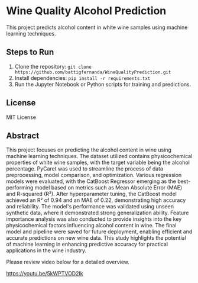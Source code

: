 # Wine Quality Alcohol Prediction

This project predicts alcohol content in white wine samples using machine learning techniques. 

## Steps to Run
1. Clone the repository: `git clone https://github.com/battigfernanda/WineQualityPrediction.git`
2. Install dependencies: `pip install -r requirements.txt`
3. Run the Jupyter Notebook or Python scripts for training and predictions.

## License
MIT License

## Abstract
This project focuses on predicting the alcohol content in wine using machine learning techniques. The dataset utilized contains physicochemical properties of white wine samples, with the target variable being the alcohol percentage. 
PyCaret was used to streamline the process of data preprocessing, model comparison, and optimization. 
Various regression models were evaluated, with the CatBoost Regressor emerging as the best-performing model based on metrics such as Mean Absolute Error (MAE) and R-squared (R²). After hyperparameter tuning, the CatBoost model achieved an R² of 0.94 and an MAE of 0.22, demonstrating high accuracy and reliability. 
The model's performance was validated using unseen synthetic data, where it demonstrated strong generalization ability. 
Feature importance analysis was also conducted to provide insights into the key physicochemical factors influencing alcohol content in wine. 
The final model and pipeline were saved for future deployment, enabling efficient and accurate predictions on new wine data. 
This study highlights the potential of machine learning in enhancing predictive accuracy for practical applications in the wine industry.

Please review video below for a detailed overview.

https://youtu.be/5kWPTVOD2lk



